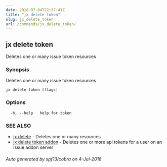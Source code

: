 ```yaml
---
date: 2018-07-04T22:57:41Z
title: "jx delete token"
slug: jx_delete_token
url: /commands/jx_delete_token/
---
```

## jx delete token

Deletes one or many issue token resources

### Synopsis

Deletes one or many issue token resources

```
jx delete token [flags]
```

### Options

```
  -h, --help   help for token
```

### SEE ALSO

* [jx delete](/commands/jx_delete/)	 - Deletes one or many resources
* [jx delete token addon](/commands/jx_delete_token_addon/)	 - Deletes one or more api tokens for a user on an issue addon server

###### Auto generated by spf13/cobra on 4-Jul-2018

